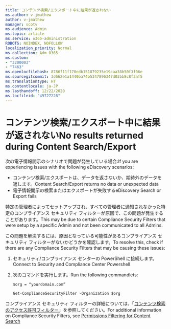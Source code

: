 ```yaml
---
title: コンテンツ検索/エクスポート中に結果が返されない
ms.author: v-jmathew
author: v-jmathew
manager: scotv
ms.audience: Admin
ms.topic: article
ms.service: o365-administration
ROBOTS: NOINDEX, NOFOLLOW
localization_priority: Normal
ms.collection: Adm_O365
ms.custom:
- "3200003"
- "7463"
ms.openlocfilehash: 8786f11f170edb151879235e19caa38b50f3f06e
ms.sourcegitcommit: 3d662e1a1440ba74b5347896347d03bb8c8f3af5
ms.translationtype: HT
ms.contentlocale: ja-JP
ms.lasthandoff: 12/22/2020
ms.locfileid: "49727228"
---
```

# <a name="no-results-returned-during-content-searchexport"></a><span data-ttu-id="0458b-102">コンテンツ検索/エクスポート中に結果が返されない</span><span class="sxs-lookup"><span data-stu-id="0458b-102">No results returned during Content Search/Export</span></span>

<span data-ttu-id="0458b-103">次の電子情報開示のシナリオで問題が発生している場合:</span><span class="sxs-lookup"><span data-stu-id="0458b-103">If you are experiencing issues with the following eDiscovery scenarios:</span></span>

- <span data-ttu-id="0458b-104">コンテンツ検索/エクスポートは、データを返さないか、期待外のデータを返します。</span><span class="sxs-lookup"><span data-stu-id="0458b-104">Content Search/Export returns no data or unexpected data</span></span>
- <span data-ttu-id="0458b-105">電子情報開示の検索またはエクスポートが失敗する</span><span class="sxs-lookup"><span data-stu-id="0458b-105">eDiscovery Search or Export fails</span></span>

<span data-ttu-id="0458b-106">特定の管理者によってセットアップされ、すべての管理者に通知されなかった特定のコンプライアンス セキュリティ フィルターが原因で、この問題が発生することがあります。</span><span class="sxs-lookup"><span data-stu-id="0458b-106">This may be due to certain Compliance Security Filters that were setup by a specific Admin and not been communicated to all Admins.</span></span>

<span data-ttu-id="0458b-107">この問題を解決するには、原因となっている可能性があるコンプライアンス セキュリティ フィルターがないかどうかを確認します。</span><span class="sxs-lookup"><span data-stu-id="0458b-107">To resolve this, check if there are any Compliance Security Filters that may be causing these issues:</span></span>

1. <span data-ttu-id="0458b-108">セキュリティ/コンプライアンス センターの PowerShell に接続します。</span><span class="sxs-lookup"><span data-stu-id="0458b-108">Connect to Security and Compliance Center Powershell</span></span>
2. <span data-ttu-id="0458b-109">次のコマンドを実行します。</span><span class="sxs-lookup"><span data-stu-id="0458b-109">Run the following commandlets:</span></span>

    `$org = “yourdomain.com”`

    `Get-ComplianceSecurityFilter -Organization $org`

<span data-ttu-id="0458b-110">コンプライアンス セキュリティ フィルターの詳細については、「[コンテンツ検索のアクセス許可フィルター](https://docs.microsoft.com/microsoft-365/compliance/permissions-filtering-for-content-search)」を参照してください。</span><span class="sxs-lookup"><span data-stu-id="0458b-110">For additional information on Compliance Security Filters, see [Permissions Filtering for Content Search](https://docs.microsoft.com/microsoft-365/compliance/permissions-filtering-for-content-search)</span></span>
